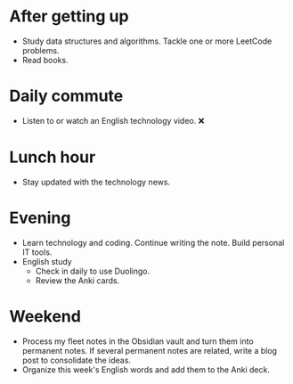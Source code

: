 # After getting up
* Study data structures and algorithms. Tackle one or more LeetCode problems.
* Read books.
# Daily commute
* Listen to or watch an English technology video. ❌
# Lunch hour
* Stay updated with the technology news.
# Evening
* Learn technology and coding. Continue writing the note. Build personal IT tools.
* English study
	* Check in daily to use Duolingo.
	* Review the Anki cards.
# Weekend
* Process my fleet notes in the Obsidian vault and turn them into permanent notes. If several permanent notes are related, write a blog post to consolidate the ideas.
* Organize this week's English words and add them to the Anki deck.